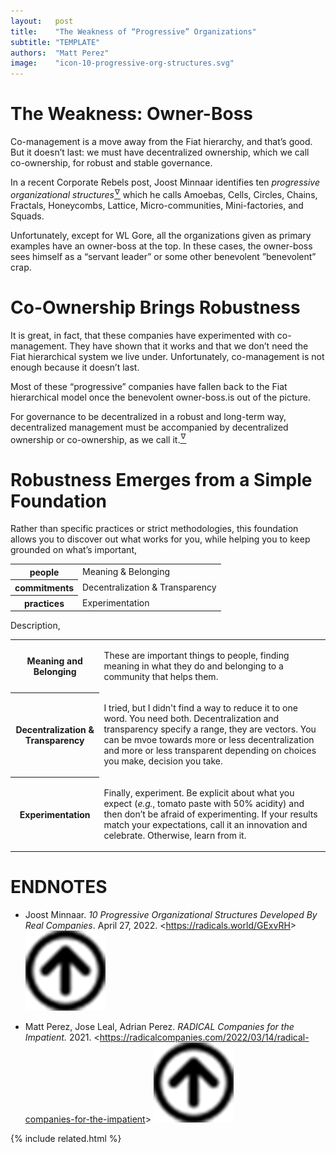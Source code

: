 ```yaml
---
layout:   post
title:    "The Weakness of “Progressive” Organizations"
subtitle: "TEMPLATE"
authors:  "Matt Perez"
image:    "icon-10-progressive-org-structures.svg"
---
```


<div style="display:none;">
 <p>Co-management is a move away from the <span class="_paradigm">Fiat</span> hierarchy, and that&rsquo;s good. But it doesn&rsquo;t last: we must have decentralized ownership, which we call co-ownership, for robust and stable governance.</p>
</div>

<h1>The Weakness: Owner-Boss</h1>
 <p>Co-management is a move away from the <span class="_paradigm">Fiat</span> hierarchy, and that&rsquo;s good. But it doesn&rsquo;t last: we must have decentralized ownership, which we call co-ownership, for robust and stable governance.</p>
 <p>In a recent Corporate Rebels post, Joost Minnaar identifies ten <em>progressive organizational structures</em><a href="#en01"><sup id="bm01">&hairsp;&nabla;&hairsp;</sup></a> which he calls Amoebas, Cells, Circles, Chains, Fractals, Honeycombs, Lattice, Micro-communities, Mini-factories, and Squads.</p>
 <p>Unfortunately, except for WL Gore, all the organizations given as primary examples have an owner-boss at the top. In these cases, the owner-boss sees himself as a “servant leader” or some other benevolent &rdquo;benevolent&rdquo; crap.</p>

<h1>Co-Ownership Brings Robustness</h1>
 <p>It is great, in fact, that these companies have experimented with co-management. They have shown that it works and that we don&rsquo;t need the <span class="_paradigm">Fiat</span> hierarchical system we live under. Unfortunately, co-management is not enough because it doesn&rsquo;t last.</p>
 <p>Most of these &ldquo;progressive&rdquo; companies have fallen back to the <span class="_paradigm">Fiat</span> hierarchical model once the benevolent owner-boss.is out of the picture.</p>
 <p>For governance to be decentralized in a robust and long-term way, decentralized management must be accompanied by decentralized ownership or co-ownership, as we call it.<a href="#en02"><sup id="bm02">&hairsp;&nabla;&hairsp;</sup></a></p>

<h1>Robustness Emerges from a Simple Foundation</h1>
 <p>Rather than specific practices or strict methodologies, this foundation allows you to discover out what works for you, while helping you to keep grounded on what&rsquo;s important,</p>
  <div class="_center">
   <table class="_h2table">
    <tr>
     <th>people</th>
     <td>Meaning & Belonging</td>
    </tr>
    <tr>
     <th>commitments</th>
     <td>Decentralization & Transparency</td>
    </tr>
    <tr>
     <th>practices</th>
     <td>Experimentation</td>
    </tr>
   </table>
  </div>
 <p>Description,</p>
  <div class='_center'>
   <table class='_h2table'>
    <tr>
     <th>Meaning and Belonging</th>
     <td>
      <p>These are important things to people, finding meaning in what they do and belonging to a community that helps them.</p>
     </td>
    </tr>
    <tr>
     <th>Decentralization & Transparency</th>
     <td>
      <p>I tried, but I didn't find a way to reduce it to one word. You need both. Decentralization and transparency specify a range, they are vectors. You can be mvoe towards more or less decentralization and more or less transparent depending on choices you make, decision you take.</p>
     </td>
    </tr>
    <tr>
     <th>Experimentation</th>
     <td>
      <p>Finally, experiment. Be explicit about what you expect (<em>e.g.</em>, tomato paste with 50% acidity) and then don&rsquo;t be afraid of experimenting. If your results match your expectations, call it an innovation and celebrate. Otherwise, learn from it.</p>
     </td>
    </tr>
   </table>
  </div>

<h1 class="_section">ENDNOTES</h1>
 <ul>
  <li id="en01">
   <p class="_list-item">
    Joost Minnaar.
    <em>10 Progressive Organizational Structures Developed By Real Companies</em>.
    April 27, 2022.
    &lt;<a href="https://radicals.world/GExvRH" target="_blank">https://radicals.world/GExvRH</a>&gt;
    <a class="_uparrow" href="#bm01"><img src="/assets/img/arrow-up-icon.png"></a>
   </p>
  </li>
  <li id="en02">
   <p class="_list-item">
    Matt Perez, Jose Leal, Adrian Perez.
    <em>RADICAL Companies for the Impatient.</em>
    2021.
    &lt;<a href="https://radicalcompanies.com/2022/03/14/radical-companies-for-the-impatient" target="_blank">https://radicalcompanies.com/2022/03/14/radical-companies-for-the-impatient</a>&gt;
    <a class="_uparrow" href="#bm02"><img src="/assets/img/arrow-up-icon.png"></a>
   </p>
  </li>
 </ul>

{% include related.html %}
